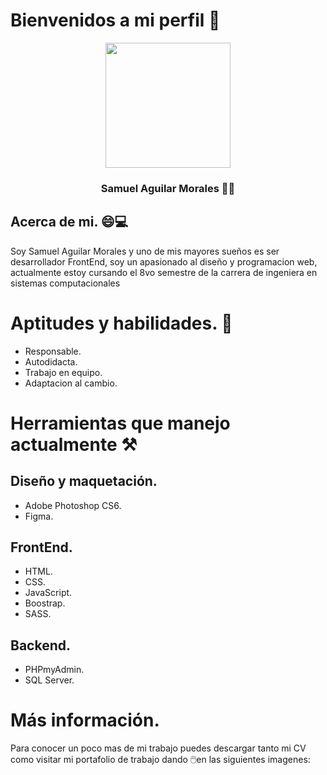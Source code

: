 # Bienvenidos a mi perfil 👋
<html>
	<center>
<img src="https://drive.google.com/uc?export=download&id=1bcB7w0opgobnE2dThzKJDD_xP6ggw6q1" alt=""  width="200px" style="display: block; margin: 0 auto;">
	</center>
<h3 style="text-align: center;">
Samuel Aguilar Morales 🧑‍💻
</h3>
</html>

## Acerca de mi. 😄💻
Soy Samuel Aguilar Morales y uno de mis mayores sueños es ser desarrollador FrontEnd, soy un apasionado al diseño y programacion web, actualmente estoy cursando el 8vo semestre de la carrera de ingeniera en sistemas computacionales

# Aptitudes y habilidades. 💾
- Responsable.
- Autodidacta.
- Trabajo en equipo.
- Adaptacion al cambio.

# Herramientas que manejo actualmente ⚒
## Diseño y maquetación.
- Adobe Photoshop CS6.
- Figma.

## FrontEnd.
- HTML.
- CSS.
- JavaScript.
- Boostrap.
- SASS.

## Backend.
- PHPmyAdmin.
- SQL Server.

# Más información.

Para conocer un poco mas de mi trabajo puedes descargar tanto mi CV como visitar mi portafolio de trabajo dando 🖱️en las siguientes imagenes:

<html>
    <div class="paginas" style=" display: flex;
            justify-content: space-between; gap: 40px;">
        <a href="https://drive.google.com/file/d/1b04HfZdXv2GW0yqILfPh-G4CHaH63ir5/view?usp=sharing" target="_blank"><img src="https://drive.google.com/uc?export=download&id=1M65T238CeME67V94KAN7b31As5CWSOQH" alt=""></a>
		<br>
        <a href="#" target="_blank"><img src="https://drive.google.com/uc?export=download&id=1wDoDTSQU3n0YHu2lEuC1bDqBerR9W4wi" alt=""></a>
    </div>
</html>
